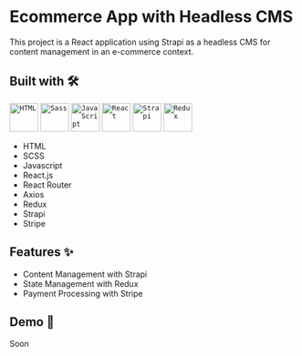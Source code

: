 # Ecommerce App with Headless CMS
This project is a React application using Strapi as a headless CMS for content management in an e-commerce context.

## Built with 🛠️
<code><a href="https://www.w3.org/html/"><img width="50" src="https://user-images.githubusercontent.com/25181517/192158954-f88b5814-d510-4564-b285-dff7d6400dad.png" alt="HTML" title="HTML"/></a></code>
	<code><a href="https://sass-lang.com/"><img width="50" src="https://user-images.githubusercontent.com/25181517/192158956-48192682-23d5-4bfc-9dfb-6511ade346bc.png" alt="Sass" title="Sass"/></a></code>
 <code><a href="https://developer.mozilla.org/en-US/docs/Web/JavaScript"><img width="50" src="https://user-images.githubusercontent.com/25181517/117447155-6a868a00-af3d-11eb-9cfe-245df15c9f3f.png" alt="JavaScript" title="JavaScript"/></a></code>
	<code><a href="https://react.dev/"><img width="50" src="https://user-images.githubusercontent.com/25181517/183897015-94a058a6-b86e-4e42-a37f-bf92061753e5.png" alt="React" title="React"/></a></code>
 <code><a href="https://strapi.io/"><img width="50" src="https://github.com/marwin1991/profile-technology-icons/assets/54946572/0ed1571c-e3df-4f34-94df-102c0afbdb2b" alt="Strapi" title="Strapi"/></a></code>
 <code><a href="https://redux.js.org/"><img width="50" src="https://user-images.githubusercontent.com/25181517/187896150-cc1dcb12-d490-445c-8e4d-1275cd2388d6.png" alt="Redux" title="Redux"/></a></code>

- HTML
- SCSS
- Javascript
- React.js
- React Router
- Axios
- Redux
- Strapi
- Stripe
  
## Features ✨ 
- Content Management with Strapi
- State Management with Redux
- Payment Processing with Stripe

## Demo 🚀
Soon 
